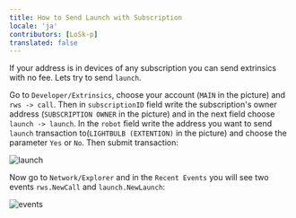 ```yaml
---
title: How to Send Launch with Subscription
locale: 'ja' 
contributors: [LoSk-p]
translated: false
---
```


If your address is in devices of any subscription you can send extrinsics with no fee. Lets try to send `launch`.

Go to `Developer/Extrinsics`, choose your account (`MAIN` in the picture) and `rws -> call`. Then in `subscriptionID` field write the subscription's owner address (`SUBSCRIPTION OWNER` in the picture) and in the next field choose `launch -> launch`. In the `robot` field write the address you want to send `launch` transaction to(`LIGHTBULB (EXTENTION)` in the picture) and choose the parameter `Yes` or `No`. Then submit transaction:

![launch](../images/dev-node/launch.png)


Now go to `Network/Explorer` and in the `Recent Events` you will see two events `rws.NewCall` and `launch.NewLaunch`:

![events](../images/dev-node/events.png)